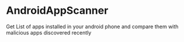 # AndroidAppScanner
Get List of apps installed in your android phone and compare them with malicious apps discovered recently
